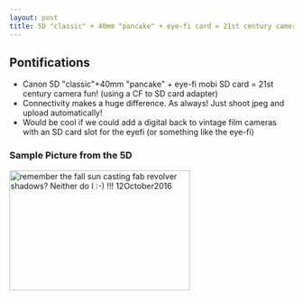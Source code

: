 ```yaml
---
layout: post
title: 5D "classic" + 40mm "pancake" + eye-fi card = 21st century camera fun!
---
```

## Pontifications

* Canon 5D "classic"+40mm "pancake" + eye-fi mobi SD card = 21st century camera fun! (using a CF to SD card adapter)
* Connectivity makes a huge difference. As always! Just shoot jpeg and upload automatically!
* Would be cool if we could add a digital back to vintage film cameras with an SD card slot for the eyefi (or something like the eye-fi)

### Sample Picture from the 5D

<a data-flickr-embed="true"  href="https://www.flickr.com/photos/roland/29657855253/in/dateposted-ff/" title="remember the fall sun casting fab revolver shadows? Neither do I :-) !!! 12October2016"><img src="https://c6.staticflickr.com/6/5638/29657855253_476bb3e379_n.jpg" width="320" height="213" alt="remember the fall sun casting fab revolver shadows? Neither do I :-) !!! 12October2016"></a><script async src="//embedr.flickr.com/assets/client-code.js" charset="utf-8"></script>
